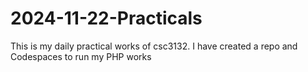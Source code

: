 # 2024-11-22-Practicals
This is my daily practical works of csc3132. I have created a repo and Codespaces to run my PHP works
